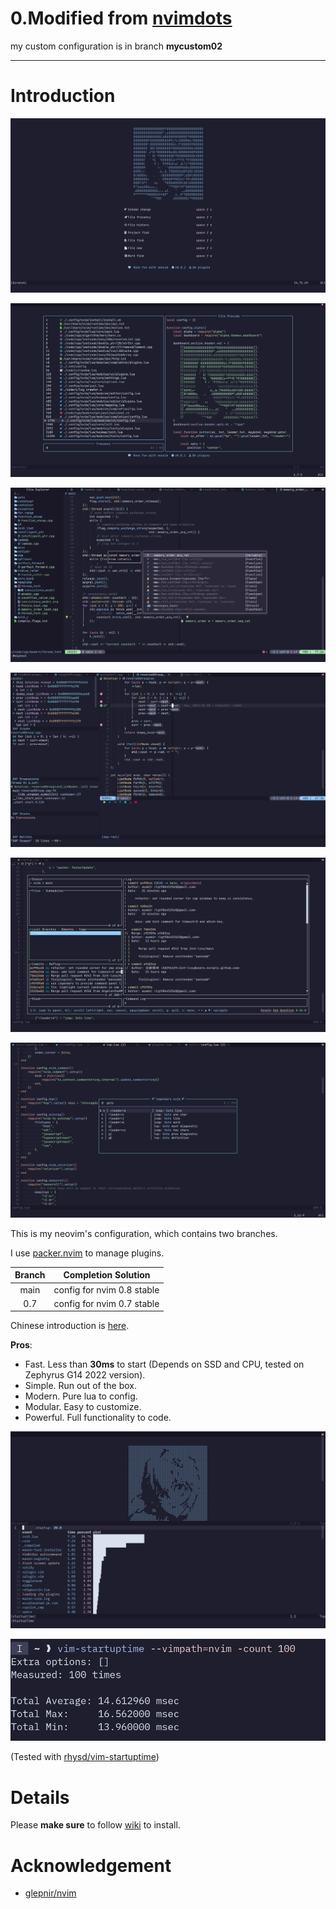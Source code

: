 # 0.Modified from [nvimdots](https://github.com/ayamir/nvimdots)

my custom configuration is in branch **mycustom02**

---

# Introduction

![Dashboard](https://raw.githubusercontent.com/ayamir/blog-imgs/main/dashboard.png)

![Telescope](https://raw.githubusercontent.com/ayamir/blog-imgs/main/telescope.png)

![Coding](https://raw.githubusercontent.com/ayamir/blog-imgs/main/coding.png)

![Debuging](https://raw.githubusercontent.com/ayamir/blog-imgs/main/dap.png)

![Lazygit](https://raw.githubusercontent.com/ayamir/blog-imgs/main/gitui.png)

![Legendary](https://raw.githubusercontent.com/ayamir/blog-imgs/main/legendary.png)

This is my neovim's configuration, which contains two branches.

I use [packer.nvim](https://github.com/wbthomason/packer.nvim) to manage plugins.

| Branch |    Completion Solution     |
| :----: | :------------------------: |
|  main  | config for nvim 0.8 stable |
|  0.7   | config for nvim 0.7 stable |

Chinese introduction is [here](https://zhuanlan.zhihu.com/p/382092667).

**Pros**:

-   Fast. Less than **30ms** to start (Depends on SSD and CPU, tested on Zephyrus G14 2022 version).
-   Simple. Run out of the box.
-   Modern. Pure lua to config.
-   Modular. Easy to customize.
-   Powerful. Full functionality to code.

![startup time](https://raw.githubusercontent.com/ayamir/blog-imgs/main/startuptime.png)

![vim-startuptime](https://raw.githubusercontent.com/ayamir/blog-imgs/main/vimstartup.png)

(Tested with [rhysd/vim-startuptime](https://github.com/rhysd/vim-startuptime))

# Details

Please **make sure** to follow [wiki](https://github.com/ayamir/nvimdots/wiki) to install.

# Acknowledgement

-   [glepnir/nvim](https://github.com/glepnir/nvim)
